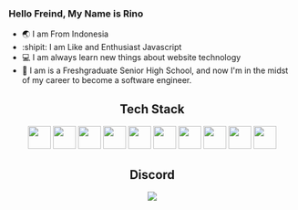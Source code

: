 ### Hello Freind, My Name is Rino

- 🌏 I am From Indonesia
- :shipit:  I am Like and Enthusiast Javascript
- :computer: I am always learn new things about website technology 
- :runner: I am is a Freshgraduate Senior High School, and now I'm in the midst of my career to become a software engineer.


<div align="center"> 
 <h2 align="center"> Tech Stack </h2>
 <img height="40" src="https://img.icons8.com/color/50/000000/html.png"/>
 <img height="40" src="https://img.icons8.com/color/48/26e07f/css.png"/>
 <img height="40" src="https://img.icons8.com/color/48/000000/js.png"/>
 <img height="40" src="https://img.icons8.com/color/48/000000/nodejs.png"/>
 <img height="40" src="https://img.icons8.com/plasticine/100/26e07f/react.png"/>
 <img height="40" src="https://img.icons8.com/officel/48/000000/php-logo.png"/>
<img height="40" src="https://img.icons8.com/color/48/000000/mysql-logo.png"/>
 <img height="40" src="https://img.icons8.com/color/48/000000/npm.png"/>
 <img height="40" src="https://img.icons8.com/color/48/000000/git.png"/>
 <img height="40" src="https://img.icons8.com/color/48/000000/figma.png"/>
</div>


<div align="center"><h2 align="center">Discord</h2><img src="https://discord.c99.nl/widget/theme-3/446571129100828672.png" /></div>

<!--START_SECTION:waka-->
<!--END_SECTION:waka-->
